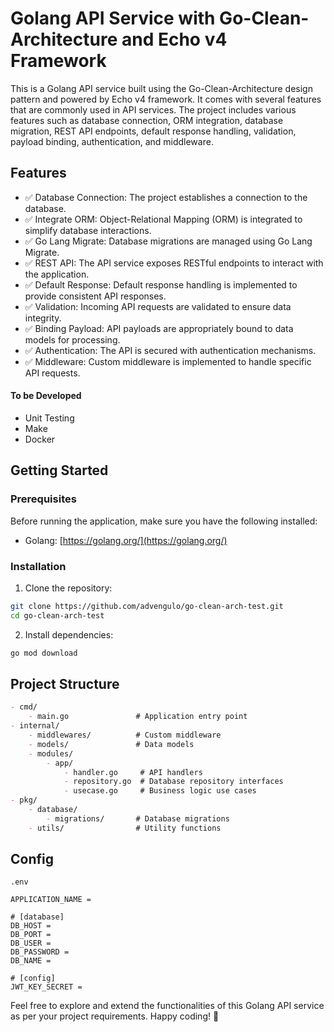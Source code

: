 # Golang API Service with Go-Clean-Architecture and Echo v4 Framework

This is a Golang API service built using the Go-Clean-Architecture design pattern and powered by Echo v4 framework. It comes with several features that are commonly used in API services.  The project includes various features such as database connection, ORM integration, database migration, REST API endpoints, default response handling, validation, payload binding, authentication, and middleware.


## Features

- ✅ Database Connection: The project establishes a connection to the database.
- ✅ Integrate ORM: Object-Relational Mapping (ORM) is integrated to simplify database interactions.
- ✅ Go Lang Migrate: Database migrations are managed using Go Lang Migrate.
- ✅ REST API: The API service exposes RESTful endpoints to interact with the application.
- ✅ Default Response: Default response handling is implemented to provide consistent API responses.
- ✅ Validation: Incoming API requests are validated to ensure data integrity.
- ✅ Binding Payload: API payloads are appropriately bound to data models for processing.
- ✅ Authentication: The API is secured with authentication mechanisms.
- ✅ Middleware: Custom middleware is implemented to handle specific API requests.

#### To be Developed
- Unit Testing
- Make
- Docker

## Getting Started

### Prerequisites

Before running the application, make sure you have the following installed:

- Golang: [https://golang.org/](https://golang.org/)

### Installation

1. Clone the repository:

```bash
git clone https://github.com/advengulo/go-clean-arch-test.git
cd go-clean-arch-test
```

2. Install dependencies:

```bash
go mod download
```

## Project Structure
```markdown
- cmd/
    - main.go               # Application entry point
- internal/
    - middlewares/          # Custom middleware
    - models/               # Data models
    - modules/
        - app/
            - handler.go     # API handlers
            - repository.go  # Database repository interfaces
            - usecase.go     # Business logic use cases
- pkg/
    - database/
        - migrations/       # Database migrations
    - utils/                # Utility functions
```

## Config
`.env`

```
APPLICATION_NAME = 

# [database]
DB_HOST = 
DB_PORT = 
DB_USER = 
DB_PASSWORD =
DB_NAME = 

# [config]
JWT_KEY_SECRET = 
```

Feel free to explore and extend the functionalities of this Golang API service as per your project requirements. Happy coding! 🚀
